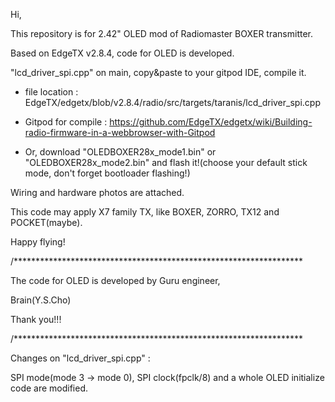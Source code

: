 Hi,

This repository is for 2.42" OLED mod of Radiomaster BOXER transmitter.

Based on EdgeTX v2.8.4, code for OLED is developed.

"lcd_driver_spi.cpp" on main, copy&paste to your gitpod IDE, compile it.

* file location : EdgeTX/edgetx/blob/v2.8.4/radio/src/targets/taranis/lcd_driver_spi.cpp

* Gitpod for compile : https://github.com/EdgeTX/edgetx/wiki/Building-radio-firmware-in-a-webbrowser-with-Gitpod

* Or, download "OLEDBOXER28x_mode1.bin" or "OLEDBOXER28x_mode2.bin" and flash it!(choose your default stick mode, don't forget bootloader flashing!)

Wiring and hardware photos are attached.

This code may apply X7 family TX, like BOXER, ZORRO, TX12 and POCKET(maybe).

Happy flying!

/******************************************************************

The code for OLED is developed by Guru engineer,

Brain(Y.S.Cho)

Thank you!!!

/******************************************************************

Changes on "lcd_driver_spi.cpp" : 

SPI mode(mode 3 -> mode 0), SPI clock(fpclk/8) and a whole OLED initialize code are modified.
